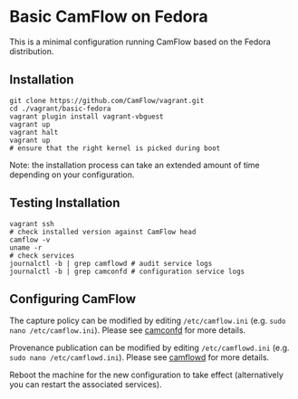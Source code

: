 # Basic CamFlow on Fedora

This is a minimal configuration running CamFlow based on the Fedora distribution.

## Installation

```
git clone https://github.com/CamFlow/vagrant.git
cd ./vagrant/basic-fedora
vagrant plugin install vagrant-vbguest
vagrant up
vagrant halt
vagrant up
# ensure that the right kernel is picked during boot
```

Note: the installation process can take an extended amount of time depending on your configuration.

## Testing Installation

``` shell
vagrant ssh
# check installed version against CamFlow head
camflow -v
uname -r
# check services
journalctl -b | grep camflowd # audit service logs
journalctl -b | grep camconfd # configuration service logs
```

## Configuring CamFlow

The capture policy can be modified by editing `/etc/camflow.ini` (e.g. `sudo nano /etc/camflow.ini`). Please see [camconfd](https://github.com/CamFlow/camconfd) for more details.

Provenance publication can be modified by editing `/etc/camflowd.ini` (e.g. `sudo nano /etc/camflowd.ini`). Please see [camflowd](https://github.com/CamFlow/camflowd) for more details.

Reboot the machine for the new configuration to take effect (alternatively you can restart the associated services).
